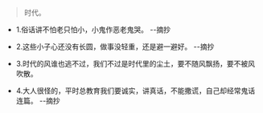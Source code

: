 >时代。

- 1.俗话讲不怕老只怕小，小鬼作恶老鬼哭。 --摘抄

- 2.这些小子心还没有长圆，做事没轻重，还是避一避好。 --摘抄

- 3.时代的风谁也逃不过，我们不过是时代里的尘土，要不随风飘扬，要不被风吹散。

- 4.大人很怪的，平时总教育我们要诚实，讲真话，不能撒谎，自己却经常鬼话连篇。 --摘抄
